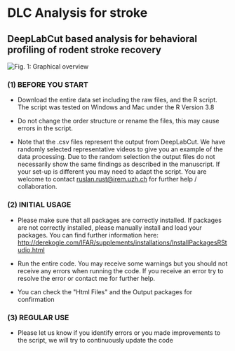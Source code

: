 # DLC Analysis for stroke
## DeepLabCut based analysis for behavioral profiling of rodent stroke recovery 

![Fig. 1: Graphical overview](https://user-images.githubusercontent.com/58003304/128338257-0d5d6ca8-c62c-422d-938a-e02ec4f37e55.jpg)


### (1) BEFORE YOU START

-  Download the entire data set including the raw files, and the R script. The script was tested on Windows and Mac under the R Version 3.8  

- Do not change the order structure or rename the files, this may cause errors in the script.

- Note that the .csv files represent the output from DeepLabCut. We have randomly selected representative videos to give you an example of the data processing. Due to the random selection the output files do not necessarily show the same findings as described in the manuscript. If your set-up is different you may need to adapt the script. You are welcome to contact ruslan.rust@irem.uzh.ch for further help / collaboration. 


### (2) INITIAL USAGE

- Please make sure that all packages are correctly installed. If packages are not correctly installed, please manually install and load your packages. You can find further information here: http://derekogle.com/IFAR/supplements/installations/InstallPackagesRStudio.html 

- Run the entire code. You may receive some warnings but you should not receive any errors when running the code. If you receive an error try to resolve the error or contact me for further help.

- You can check the "Html Files" and the Output packages for confirmation 


### (3) REGULAR USE

- Please let us know if you identify errors or you made improvements to the script, we will try to continuously update the code 






